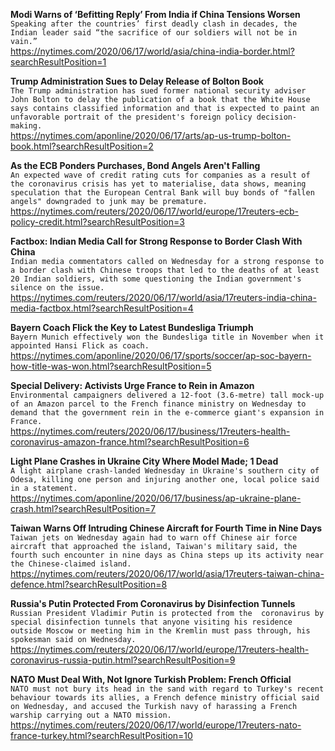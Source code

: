 **Modi Warns of ‘Befitting Reply’ From India if China Tensions Worsen**\
`Speaking after the countries’ first deadly clash in decades, the Indian leader said “the sacrifice of our soldiers will not be in vain.”`\
https://nytimes.com/2020/06/17/world/asia/china-india-border.html?searchResultPosition=1

**Trump Administration Sues to Delay Release of Bolton Book**\
`The Trump administration has sued former national security adviser John Bolton to delay the publication of a book that the White House says contains classified information and that is expected to paint an unfavorable portrait of the president's foreign policy decision-making.`\
https://nytimes.com/aponline/2020/06/17/arts/ap-us-trump-bolton-book.html?searchResultPosition=2

**As the ECB Ponders Purchases, Bond Angels Aren't Falling**\
`An expected wave of credit rating cuts for companies as a result of the coronavirus crisis has yet to materialise, data shows, meaning speculation that the European Central Bank will buy bonds of "fallen angels" downgraded to junk may be premature.  `\
https://nytimes.com/reuters/2020/06/17/world/europe/17reuters-ecb-policy-credit.html?searchResultPosition=3

**Factbox: Indian Media Call for Strong Response to Border Clash With China**\
`Indian media commentators called on Wednesday for a strong response to a border clash with Chinese troops that led to the deaths of at least 20 Indian soldiers, with some questioning the Indian government's silence on the issue.`\
https://nytimes.com/reuters/2020/06/17/world/asia/17reuters-india-china-media-factbox.html?searchResultPosition=4

**Bayern Coach Flick the Key to Latest Bundesliga Triumph**\
`Bayern Munich effectively won the Bundesliga title in November when it appointed Hansi Flick as coach.`\
https://nytimes.com/aponline/2020/06/17/sports/soccer/ap-soc-bayern-how-title-was-won.html?searchResultPosition=5

**Special Delivery: Activists Urge France to Rein in Amazon**\
`Environmental campaigners delivered a 12-foot (3.6-metre) tall mock-up of an Amazon parcel to the French finance ministry on Wednesday to demand that the government rein in the e-commerce giant's expansion in France.`\
https://nytimes.com/reuters/2020/06/17/business/17reuters-health-coronavirus-amazon-france.html?searchResultPosition=6

**Light Plane Crashes in Ukraine City Where Model Made; 1 Dead**\
`A light airplane crash-landed Wednesday in Ukraine's southern city of Odesa, killing one person and injuring another one, local police said in a statement. `\
https://nytimes.com/aponline/2020/06/17/business/ap-ukraine-plane-crash.html?searchResultPosition=7

**Taiwan Warns Off Intruding Chinese Aircraft for Fourth Time in Nine Days**\
`Taiwan jets on Wednesday again had to warn off Chinese air force aircraft that approached the island, Taiwan's military said, the fourth such encounter in nine days as China steps up its activity near the Chinese-claimed island.`\
https://nytimes.com/reuters/2020/06/17/world/asia/17reuters-taiwan-china-defence.html?searchResultPosition=8

**Russia's Putin Protected From Coronavirus by Disinfection Tunnels**\
`Russian President Vladimir Putin is protected from the  coronavirus by special disinfection tunnels that anyone visiting his residence outside Moscow or meeting him in the Kremlin must pass through, his spokesman said on Wednesday.  `\
https://nytimes.com/reuters/2020/06/17/world/europe/17reuters-health-coronavirus-russia-putin.html?searchResultPosition=9

**NATO Must Deal With, Not Ignore Turkish Problem: French Official**\
`NATO must not bury its head in the sand with regard to Turkey's recent behaviour towards its allies, a French defence ministry official said on Wednesday, and accused the Turkish navy of harassing a French warship carrying out a NATO mission.`\
https://nytimes.com/reuters/2020/06/17/world/europe/17reuters-nato-france-turkey.html?searchResultPosition=10

